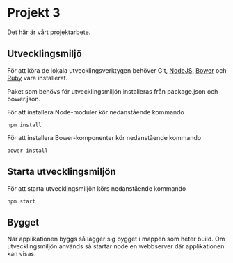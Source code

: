 # Projekt 3

Det här är vårt projektarbete.

## Utvecklingsmiljö

För att köra de lokala utvecklingsverktygen behöver Git, [NodeJS](https://nodejs.org/download/), [Bower](http://bower.io/#install-bower) och [Ruby](https://www.ruby-lang.org/en/downloads/) vara installerat.

Paket som behövs för utvecklingsmiljön installeras från package.json och bower.json.

För att installera Node-moduler kör nedanstående kommando

```
npm install
```

För att installera Bower-komponenter kör nedanstående kommando

```
bower install
```

## Starta utvecklingsmiljön

För att starta utvecklingsmiljön körs nedanstående kommando

```
npm start
```

## Bygget

När applikationen byggs så lägger sig bygget i mappen som heter build. Om utvecklingsmiljön används så startar node en webbserver där applikationen kan visas.